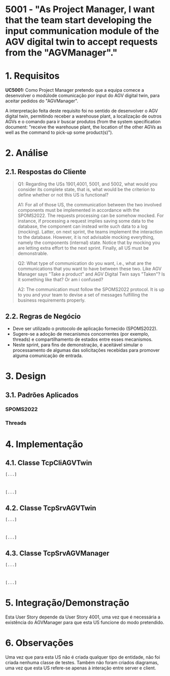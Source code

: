 # 5001 - "As Project Manager,  I want that the team start developing the input communication module of the AGV digital twin to accept requests from the "AGVManager"."



# 1. Requisitos


**UC5001:** Como Project Manager pretendo que a equipa comece a desenvolver o modúlode comunicação por input do AGV digital twin, para aceitar pedidos do "AGVManager".

A interpretação feita deste requisito foi no sentido de desenvolver o AGV digital twin, permitindo receber a warehouse plant, a localização de outros AGVs e o comando para ir buscar produtos (from the system specification document: "receive the warehouse plant, the location of the other AGVs as well as the command to pick-up some product(s)").


# 2. Análise

## 2.1. Respostas do Cliente

>Q1: Regarding the USs 1901,4001, 5001, and 5002, what would you consider its complete state, that is, what would be the criterion to define whether or not this US is functional?
>
>A1: For all of those US, the communication between the two involved components must be implemented in accordance with the SPOMS2022. The requests processing can be somehow mocked. For instance, if processing a request implies saving some data to the database, the component can instead write such data to a log (mocking). Latter, on next sprint, the teams implement the interaction to the database. However, it is not advisable mocking everything, namely the components (internal) state. Notice that by mocking you are letting extra effort to the next sprint. Finally, all US must be demonstrable.

>Q2: What type of communication do you want, i.e., what are the communications that you want to have between these two. Like AGV Manager says "Take a product" and AGV Digital Twin says "Taken"? Is it something like that? Or am i confused?
>
>A2: The communication must follow the SPOMS2022 protocol. It is up to you and your team to devise a set of messages fulfilling the business requirements properly.



## 2.2. Regras de Negócio

* Deve ser utilizado o protocolo de aplicação fornecido (SPOMS2022).
* Sugere-se a adoção de mecanismos concorrentes (por exemplo, threads) e compartilhamento de estados entre esses mecanismos.
* Neste sprint, para fins de demonstração, é aceitável simular o processamento de algumas das solicitações recebidas para promover alguma comunicação de entrada.


# 3. Design


## 3.1. Padrões Aplicados


### SPOMS2022

### Threads


# 4. Implementação

## 4.1. Classe TcpCliAGVTwin


    [...]

    
    
    [...]


## 4.2. Classe TcpSrvAGVTwin


    [...]

    
    
    [...]


## 4.3. Classe TcpSrvAGVManager


    [...]

    
    
    [...]
    


# 5. Integração/Demonstração

Esta User Story depende da User Story 4001, uma vez que é necessária a existência do AGVManager para que esta US funcione do modo pretendido.

# 6. Observações

Uma vez que para esta US não é criada qualquer tipo de entidade, não foi criada nenhuma classe de testes. Também não foram criados diagramas, uma vez que esta US refere-se apenas à interação entre server e client.